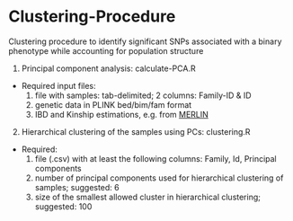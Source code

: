 # Clustering-Procedure

Clustering procedure to identify significant SNPs associated with a binary phenotype while accounting for population structure

1. Principal component analysis: calculate-PCA.R
  * Required input files:
    1. file with samples: tab-delimited; 2 columns: Family-ID & ID
    2. genetic data in PLINK bed/bim/fam format
    3. IBD and Kinship estimations, e.g. from [MERLIN][1]
2. Hierarchical clustering of the samples using PCs: clustering.R
  * Required:
    1. file (.csv) with at least the following columns: Family, Id, Principal components
    2. number of principal components used for hierarchical clustering of samples; suggested: 6
    3. size of the smallest allowed cluster in hierarchical clustering; suggested: 100


[1]: http://csg.sph.umich.edu/abecasis/Merlin/tour/ibd.html "Title"
